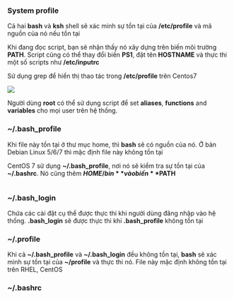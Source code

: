 ### System profile

Cả hai **bash** và **ksh** shell sẽ xác minh sự tồn tại của **/etc/profile** và mã nguồn của nó nếu tồn tại

Khi đang đọc script, bạn sẽ nhận thấy nó xây dựng trên biến môi trường **PATH**. Script cũng có thể thay đổi biến **PS1**, đặt tên **HOSTNAME** và thực thi một số scripts như **/etc/inputrc**

Sử dụng grep để hiển thị thao tác trong **/etc/profile** trên Centos7

<img src="https://github.com/vjnkvt/Images/blob/master/systemprofile.PNG">

Người dùng **root** có thể sử dụng script để set **aliases**, **functions** and **variables** cho mọi user trên hệ thống.

### ~/.bash_profile

Khi file này tồn tại ở thư mục home, thì **bash** sẽ có nguồn của nó. Ở bản Debian Linux 5/6/7 thì mặc định file này không tồn tại

CentOS 7 sử dụng **~/.bash_profile**, nơi nó sẽ kiểm tra sự tồn tại của **~/.bashrc**. Nó cũng thêm **$HOME/bin** vào biến **$PATH**

<img src="">

### ~/.bash_login

Chứa các cài đặt cụ thể được thực thi khi người dùng đăng nhập vào hệ thống. **.bash_login** sẽ được thực thi khi **.bash_profile** không tồn tại

### ~/.profile

Khi cả **~/.bash_profile** và **~/.bash_login** đều không tồn tại, **bash** sẽ xác minh sự tồn tại của **~/profile** và thực thi nó. File này mặc định không tồn tại trên RHEL, CentOS

### ~/.bashrc


